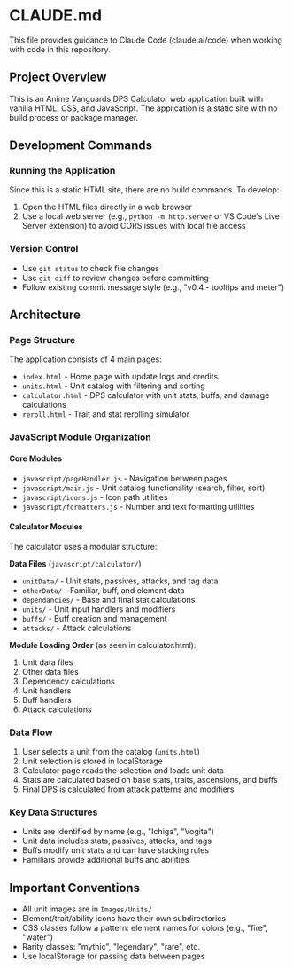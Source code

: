 # CLAUDE.md

This file provides guidance to Claude Code (claude.ai/code) when working with code in this repository.

## Project Overview

This is an Anime Vanguards DPS Calculator web application built with vanilla HTML, CSS, and JavaScript. The application is a static site with no build process or package manager.

## Development Commands

### Running the Application
Since this is a static HTML site, there are no build commands. To develop:
1. Open the HTML files directly in a web browser
2. Use a local web server (e.g., `python -m http.server` or VS Code's Live Server extension) to avoid CORS issues with local file access

### Version Control
- Use `git status` to check file changes
- Use `git diff` to review changes before committing
- Follow existing commit message style (e.g., "v0.4 - tooltips and meter")

## Architecture

### Page Structure
The application consists of 4 main pages:
- `index.html` - Home page with update logs and credits
- `units.html` - Unit catalog with filtering and sorting
- `calculator.html` - DPS calculator with unit stats, buffs, and damage calculations
- `reroll.html` - Trait and stat rerolling simulator

### JavaScript Module Organization

#### Core Modules
- `javascript/pageHandler.js` - Navigation between pages
- `javascript/main.js` - Unit catalog functionality (search, filter, sort)
- `javascript/icons.js` - Icon path utilities
- `javascript/formatters.js` - Number and text formatting utilities

#### Calculator Modules
The calculator uses a modular structure:

**Data Files** (`javascript/calculator/`)
- `unitData/` - Unit stats, passives, attacks, and tag data
- `otherData/` - Familiar, buff, and element data
- `dependancies/` - Base and final stat calculations
- `units/` - Unit input handlers and modifiers
- `buffs/` - Buff creation and management
- `attacks/` - Attack calculations

**Module Loading Order** (as seen in calculator.html):
1. Unit data files
2. Other data files
3. Dependency calculations
4. Unit handlers
5. Buff handlers
6. Attack calculations

### Data Flow
1. User selects a unit from the catalog (`units.html`)
2. Unit selection is stored in localStorage
3. Calculator page reads the selection and loads unit data
4. Stats are calculated based on base stats, traits, ascensions, and buffs
5. Final DPS is calculated from attack patterns and modifiers

### Key Data Structures
- Units are identified by name (e.g., "Ichiga", "Vogita")
- Unit data includes stats, passives, attacks, and tags
- Buffs modify unit stats and can have stacking rules
- Familiars provide additional buffs and abilities

## Important Conventions
- All unit images are in `Images/Units/`
- Element/trait/ability icons have their own subdirectories
- CSS classes follow a pattern: element names for colors (e.g., "fire", "water")
- Rarity classes: "mythic", "legendary", "rare", etc.
- Use localStorage for passing data between pages